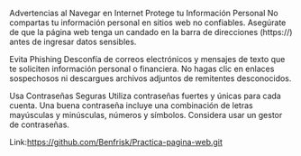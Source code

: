 Advertencias al Navegar en Internet 
Protege tu Información Personal 
No compartas tu información personal en sitios web no confiables. Asegúrate de que la página web tenga un candado en la barra de direcciones (https://) antes de ingresar datos sensibles.

Evita Phishing 
Desconfía de correos electrónicos y mensajes de texto que te soliciten información personal o financiera. No hagas clic en enlaces sospechosos ni descargues archivos adjuntos de remitentes desconocidos.

Usa Contraseñas Seguras 
Utiliza contraseñas fuertes y únicas para cada cuenta. Una buena contraseña incluye una combinación de letras mayúsculas y minúsculas, números y símbolos. Considera usar un gestor de contraseñas.


Link:https://github.com/Benfrisk/Practica-pagina-web.git